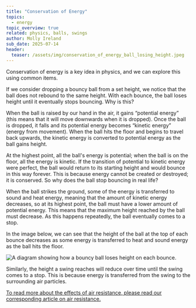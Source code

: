 ```yaml
---
title: "Conservation of Energy"
topics: 
  - energy
topic_overview: true
related: physics, balls, swings
author: Molly Ireland
sub_date: 2025-07-14
header:
  teaser: /assets/img/conservation_of_energy_ball_losing_height.jpeg
---
```

Conservation of energy is a key idea in physics, and we can explore this using common items. 

If we consider dropping a bouncy ball from a set height, we notice that the ball does not rebound to the same height. With each bounce, the ball loses height until it eventually stops bouncing. Why is this?

When the ball is raised by our hand in the air, it gains “potential energy” (this means that it will move downwards when it is dropped). Once the ball is dropped, it falls and its potential energy becomes “kinetic energy” (energy from movement). When the ball hits the floor and begins to travel back upwards, the kinetic energy is converted to potential energy as the ball gains height. 

At the highest point, all the ball's energy is potential; when the ball is on the floor, all the energy is kinetic. If the transition of potential to kinetic energy were perfect, the ball would return to its starting height and would bounce in this way forever. This is because energy cannot be created or destroyed; it is conserved. So why does the ball stop bouncing in real life? 

When the ball strikes the ground, some of the energy is transferred to sound and heat energy, meaning that the amount of kinetic energy decreases, so at its highest point, the ball must have a lower amount of potential energy. This means that the maximum height reached by the ball must decrease. As this happens repeatedly, the ball eventually comes to a stop. 

In the image below, we can see that the height of the ball at the top of each bounce decreases as some energy is transferred to heat and sound energy as the ball hits the floor.

![A diagram showing how a bouncy ball loses height on each bounce.]({{site.baseurl}}/assets/img/conservation_of_energy_ball_losing_height.jpeg "A bouncy ball losing height")

Similarly, the height a swing reaches will reduce over time until the swing comes to a stop. This is because energy is transferred from the swing to the surrounding air particles. 

[To read more about the effects of air resistance, please read our corresponding article on air resistance.]({{site.baseurl}}/articles/air_resistance)
